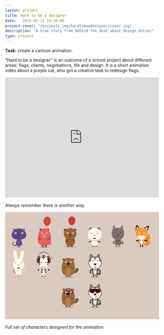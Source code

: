 ```yaml
---
layout: project
title: Hard to be a designer
date:   2016-02-13 14:30:00
project-cover: "/projects_img/hardtobeadesigner/cover.jpg"
description: "A true story from behind the desk about design duties"
type: project
---
```


**Task:** create a cartoon animation.<br>

“Hard to be a designer” is an outcome of a school project about different areas: flags, clients, negotiations, life and design. It is a short animation video about a purple cat, who got a creative task to redesign flags.


<iframe src="https://player.vimeo.com/video/117010260?title=0&byline=0&portrait=0" width="100%" height="394" frameborder="0" webkitallowfullscreen mozallowfullscreen allowfullscreen></iframe>


<span class="p-center">*Always remember there is another way.*</span>


<span class="p700">![all characters](/projects_img/hardtobeadesigner/characters.png)</span>

<span class="p-center">*Full set of characters designed for the animation.*</span>